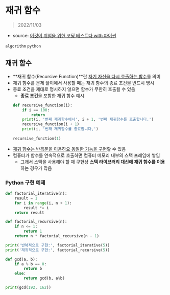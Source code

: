 # 재귀 함수

> 2022/11/03

- source: [이것이 취업을 위한 코딩 테스트다 with 파이썬](https://www.youtube.com/playlist?list=PLRx0vPvlEmdAghTr5mXQxGpHjWqSz0dgC)

`algorithm` `python`



## 재귀 함수

- **재귀 함수(Recursive Function)**란 <U>자기 자신을 다시 호출하는 함수</U>를 의미
- 재귀 함수를 문제 풀이에서 사용할 때는 재귀 함수의 종료 조건을 반드시 명시
- 종료 조건을 제대로 명시하지 않으면 함수가 무한히 호출될 수 있음
    - **종료 조건**을 포함한 재귀 함수 예시
    ```python
    def recursive_function(i):
        if i == 100:
            return 
        print(i, '번째 재귀함수에서', i + 1, '번째 재귀함수를 호출합니다.')
        recursive_function(i + 1)
        print(i, '번째 재귀함수를 종료합니다,')
        
    recursive_function(1)
    ```
- <U>재귀 함수는 반복문을 이용하요 동일한 기능을 구현</U>할 수 있음
- 컴퓨터가 함수를 연속적으로 호출하면 컴퓨터 메모리 내부의 스택 프레임에 쌓임
    - 그래서 스택을 사용해야 할 때 구현상 **스택 라이브러리 대신에 재귀 함수를 이용**하는 경우가 많음



### Python 구현 예제

```python
def factorial_iterative(n):
    result = 1
    for i in range(i, n + 1):
        result *= i
    return result

def factorial_recursive(n):
    if n <= 1:
        return 1
    return n * factorial_recursive(n - 1)

print('반복적으로 구현:', factorial_iterative(5))
print('재귀적으로 구현:', factorial_recursive(5))
```

```python
def gcd(a, b):
    if a % b == 0:
        return b
    else:
        return gcd(b, a%b)

print(gcd(192, 162))
```